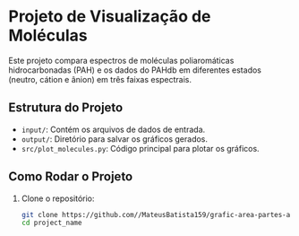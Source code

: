 # Projeto de Visualização de Moléculas

Este projeto compara espectros de moléculas poliaromáticas hidrocarbonadas (PAH) e os dados do PAHdb em diferentes estados (neutro, cátion e ânion) em três faixas espectrais.

## Estrutura do Projeto

- `input/`: Contém os arquivos de dados de entrada.
- `output/`: Diretório para salvar os gráficos gerados.
- `src/plot_molecules.py`: Código principal para plotar os gráficos.

## Como Rodar o Projeto

1. Clone o repositório:
   ```bash
   git clone https://github.com//MateusBatista159/grafic-area-partes-ames
   cd project_name
